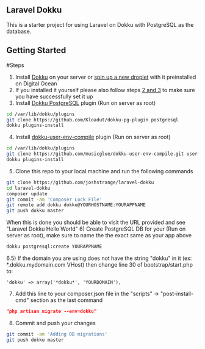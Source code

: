 ## Laravel Dokku

This is a starter project for using Laravel on Dokku with PostgreSQL as the database.


## Getting Started

#Steps

1) Install [Dokku](https://github.com/progrium/dokku#installing) on your server or [spin up a new droplet](https://www.digitalocean.com/community/articles/how-to-use-the-digitalocean-dokku-application) with it preinstalled on Digital Ocean
2) If you installed it yourself please also follow steps [2 and 3](https://www.digitalocean.com/community/articles/how-to-use-the-digitalocean-dokku-application) to make sure you have successfully set it up
3) Install [Dokku PostgreSQL](https://github.com/Kloadut/dokku-pg-plugin/) plugin (Run on server as root)
````bash
cd /var/lib/dokku/plugins
git clone https://github.com/Kloadut/dokku-pg-plugin postgresql
dokku plugins-install
````
4) Install [dokku-user-env-compile](https://github.com/musicglue/dokku-user-env-compile) plugin (Run on server as root)
````bash
cd /var/lib/dokku/plugins
git clone https://github.com/musicglue/dokku-user-env-compile.git user-env-compile
dokku plugins-install
````
5) Clone this repo to your local machine and run the following commands
````bash
git clone https://github.com/joshstrange/laravel-dokku
cd laravel-dokku
composer update
git commit -am 'Composer Lock File'
git remote add dokku dokku@YOURHOSTNAME:YOURAPPNAME
git push dokku master
````
When this is done you should be able to visit the URL provided and see "Laravel Dokku Hello World"
6) Create PostgreSQL DB for your (Run on server as root), make sure to name the the exact same as your app above
````bash
dokku postgresql:create YOURAPPNAME
````
6.5) If the domain you are using does not have the string "dokku" in it (ex: *.dokku.mydomain.com VHost) then change line 30 of bootstrap/start.php to:
````
'dokku' => array('*dokku*', 'YOURDOMAIN'),
````
7) Add this line to your composer.json file in the "scripts" -> "post-install-cmd" section as the last command
````json
"php artisan migrate --env=dokku"
````
8) Commit and push your changes
````bash
git commit -am 'Adding DB migrations'
git push dokku master
````

